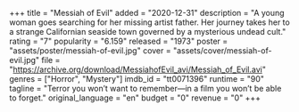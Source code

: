 +++
title = "Messiah of Evil"
added = "2020-12-31"
description = "A young woman goes searching for her missing artist father. Her journey takes her to a strange Californian seaside town governed by a mysterious undead cult."
rating = "7"
popularity = "6.159"
released = "1973"
poster = "assets/poster/messiah-of-evil.jpg"
cover = "assets/cover/messiah-of-evil.jpg"
file = "https://archive.org/download/MessiahofEvil_avi/Messiah_of_Evil.avi"
genres = ["Horror", "Mystery"]
imdb_id = "tt0071396"
runtime = "90"
tagline = "Terror you won’t want to remember—in a film you won’t be able to forget."
original_language = "en"
budget = "0"
revenue = "0"
+++